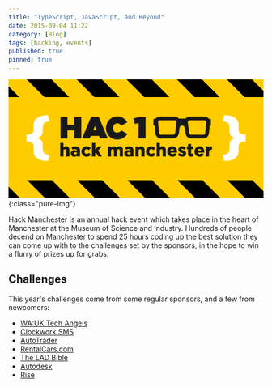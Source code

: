 ```yaml
---
title: "TypeScript, JavaScript, and Beyond"
date: 2015-09-04 11:22
category: [Blog]
tags: [hacking, events]
published: true
pinned: true
---
```


![Hack Manchester Logo](/img/hack-manchester-logo.png){:class="pure-img"}

Hack Manchester is an annual hack event which takes place in the heart of Manchester at the Museum of Science and Industry. 
Hundreds of people decend on Manchester to spend 25 hours coding up the best solution they can come up with to the challenges
set by the sponsors, in the hope to win a flurry of prizes up for grabs.

## Challenges

This year's challenges come from some regular sponsors, and a few from newcomers:

* [WA:UK Tech Angels](http://www.waukta.com/2014/10/a-tale-of-beanbags-monster-and-broken-builds)
* [Clockwork SMS](https://www.clockworksms.com/blog/clockwork-is-sponsoring-hack-manchester-2015/)
* [AutoTrader](http://careers.autotrader.co.uk/hack-manchester-2015/)
* [RentalCars.com](http://www.rentalcars.com/hackmanchester)
* [The LAD Bible](https://medium.com/the-lad-bible/don-t-talk-about-innovation-make-it-happen-bc47d0a45933)
* [Autodesk](http://adndevblog.typepad.com/aec/2015/09/join-us-at-hackmanchester-in-october.html)
* [Rise](http://thinkrise.com/pages/manchester-challenge.html) 